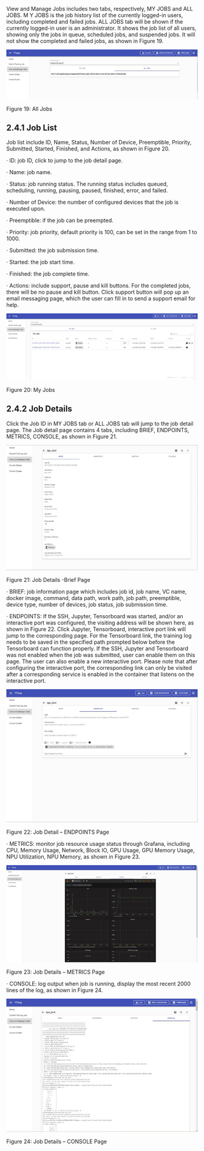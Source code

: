 View and Manage Jobs includes two tabs, respectively, MY JOBS and ALL JOBS. M Y JOBS is the job history list of the currently logged-in users, including completed and failed jobs. ALL JOBS tab will be shown if the currently logged-in user is an administrator. It shows the job list of all users, showing only the jobs in queue, scheduled jobs, and suspended jobs. It will not show the completed and failed jobs, as shown in Figure 19. 

![img](assets/clip_image002-1600740664596.jpg)

Figure 19:  All Jobs

## 2.4.1  Job List

Job list include ID, Name, Status, Number of Device, Preemptible, Priority, Submitted, Started, Finished, and Actions, as shown in Figure 20. 

·     ID: job ID, click to jump to the job detail page.

·     Name: job name. 

·     Status: job running status. The running status includes queued, scheduling, running, pausing, paused, finished, error, and failed.

·     Number of Device: the number of configured devices that the job is executed upon. 

·     Preemptible: if the job can be preempted. 

·     Priority: job priority, default priority is 100, can be set in the range from 1 to 1000.

·     Submitted: the job submission time.

·     Started: the job start time.

·     Finished: the job complete time.

·     Actions: include support, pause and kill buttons. For the completed jobs, there will be no pause and kill button. Click support button will pop up an email messaging page, which the user can fill in to send a support email for help. 

![img](assets/clip_image004-1600740664597.jpg)

Figure 20:  My Jobs

## 2.4.2  Job Details

Click the Job ID in MY JOBS tab or ALL JOBS tab will jump to the job detail page. The Job detail page contains 4 tabs, including BRIEF, ENDPOINTS, METRICS, CONSOLE, as shown in Figure 21. 

![img](assets/clip_image006-1600740664597.jpg)

Figure 21:  Job Details -Brief Page

·     BRIEF: job information page which includes job id, job name, VC name, docker image, command, data path, work path, job path, preemptible, device type, number of devices, job status, job submission time.

·     ENDPOINTS: If the SSH, Jupyter, Tensorboard was started, and/or an interactive port was configured, the visiting address will be shown here, as shown in Figure 22. Click Jupyter, Tensorboard, interactive port link will jump to the corresponding page. For the Tensorboard link, the training log needs to be saved in the specified path prompted below before the Tensorboard can function properly. If the SSH, Jupyter and Tensorboard was not enabled when the job was submitted, user can enable them on this page. The user can also enable a new interactive port. Please note that after configuring the interactive port, the corresponding link can only be visited after a corresponding service is enabled in the container that listens on the interactive port. 

![img](assets/clip_image008-1600740664597.jpg)

Figure 22:  Job Detail – ENDPOINTS Page 

·     METRICS: monitor job resource usage status through Grafana, including CPU, Memory Usage, Network, Block IO, GPU Usage, GPU Memory Usage, NPU Utilization, NPU Memory, as shown in Figure 23. 

![img](assets/clip_image010-1600740664597.jpg)

Figure 23: Job Details – METRICS Page

·     CONSOLE: log output when job is running, display the most recent 2000 lines of the log, as shown in Figure 24. 

![img](assets/clip_image012-1600740664597.jpg)

Figure 24:  Job Details – CONSOLE Page